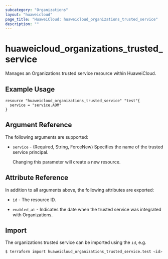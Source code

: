 ```yaml
---
subcategory: "Organizations"
layout: "huaweicloud"
page_title: "HuaweiCloud: huaweicloud_organizations_trusted_service"
description: ""
---
```


# huaweicloud_organizations_trusted_service

Manages an Organizations trusted service resource within HuaweiCloud.

## Example Usage

```hcl
resource "huaweicloud_organizations_trusted_service" "test"{
  service = "service.AOM"
}
```

## Argument Reference

The following arguments are supported:

* `service` - (Required, String, ForceNew) Specifies the name of the trusted service principal.

  Changing this parameter will create a new resource.

## Attribute Reference

In addition to all arguments above, the following attributes are exported:

* `id` - The resource ID.

* `enabled_at` - Indicates the date when the trusted service was integrated with Organizations.

## Import

The organizations trusted service can be imported using the `id`, e.g.

```bash
$ terraform import huaweicloud_organizations_trusted_service.test <id>
```

